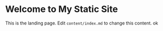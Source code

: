 # Welcome to My Static Site

This is the landing page. Edit `content/index.md` to change this content. ok